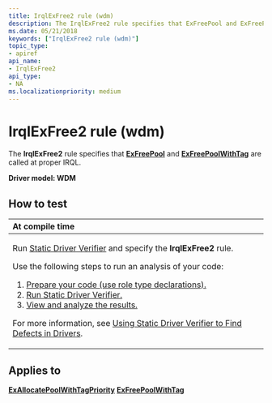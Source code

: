 ```yaml
---
title: IrqlExFree2 rule (wdm)
description: The IrqlExFree2 rule specifies that ExFreePool and ExFreePoolWithTag are called at proper IRQL.
ms.date: 05/21/2018
keywords: ["IrqlExFree2 rule (wdm)"]
topic_type:
- apiref
api_name:
- IrqlExFree2
api_type:
- NA
ms.localizationpriority: medium
---
```


# IrqlExFree2 rule (wdm)


The **IrqlExFree2** rule specifies that [**ExFreePool**](/windows-hardware/drivers/ddi/ntddk/nf-ntddk-exfreepool) and [**ExFreePoolWithTag**](/windows-hardware/drivers/ddi/wdm/nf-wdm-exfreepoolwithtag) are called at proper IRQL.

**Driver model: WDM**

## How to test

<table>
<colgroup>
<col width="100%" />
</colgroup>
<thead>
<tr class="header">
<th align="left">At compile time</th>
</tr>
</thead>
<tbody>
<tr class="odd">
<td align="left"><p>Run <a href="/windows-hardware/drivers/devtest/static-driver-verifier" data-raw-source="[Static Driver Verifier](./static-driver-verifier.md)">Static Driver Verifier</a> and specify the <strong>IrqlExFree2</strong> rule.</p>
Use the following steps to run an analysis of your code:
<ol>
<li><a href="/windows-hardware/drivers/devtest/using-static-driver-verifier-to-find-defects-in-drivers#preparing-your-source-code" data-raw-source="[Prepare your code (use role type declarations).](./using-static-driver-verifier-to-find-defects-in-drivers.md#preparing-your-source-code)">Prepare your code (use role type declarations).</a></li>
<li><a href="/windows-hardware/drivers/devtest/using-static-driver-verifier-to-find-defects-in-drivers#running-static-driver-verifier" data-raw-source="[Run Static Driver Verifier.](./using-static-driver-verifier-to-find-defects-in-drivers.md#running-static-driver-verifier)">Run Static Driver Verifier.</a></li>
<li><a href="/windows-hardware/drivers/devtest/using-static-driver-verifier-to-find-defects-in-drivers#viewing-and-analyzing-the-results" data-raw-source="[View and analyze the results.](./using-static-driver-verifier-to-find-defects-in-drivers.md#viewing-and-analyzing-the-results)">View and analyze the results.</a></li>
</ol>
<p>For more information, see <a href="/windows-hardware/drivers/devtest/using-static-driver-verifier-to-find-defects-in-drivers" data-raw-source="[Using Static Driver Verifier to Find Defects in Drivers](./using-static-driver-verifier-to-find-defects-in-drivers.md)">Using Static Driver Verifier to Find Defects in Drivers</a>.</p></td>
</tr>
</tbody>
</table>

## Applies to

[**ExAllocatePoolWithTagPriority**](/windows-hardware/drivers/ddi/wdm/nf-wdm-exallocatepoolwithtagpriority)
[**ExFreePoolWithTag**](/windows-hardware/drivers/ddi/wdm/nf-wdm-exfreepoolwithtag)
